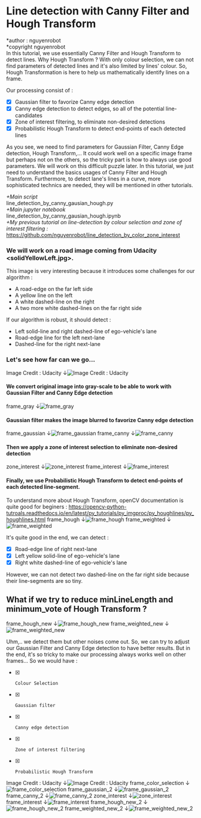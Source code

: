 # Line detection with Canny Filter and Hough Transform
*author : nguyenrobot  
*copyright nguyenrobot  
In this tutorial, we use essentially Canny Filter and Hough Transform to detect lines. Why Hough Transform ? With only colour selection, we can not find parameters of detected lines and it's also limited by lines' colour. So, Hough Transformation is here to help us mathematically identify lines on a frame.

Our processing consist of :
- [x] Gaussian filter to favorize Canny edge detection
- [x] Canny edge detection to detect edges, so all of the potential line-candidates
- [x] Zone of interest filtering, to eliminate non-desired detections
- [x] Probabilistic Hough Transform to detect end-points of each detected lines

As you see, we need to find parameters for Gaussian Filter, Canny Edge detection, Hough Transform,... It could work well on a specific image frame but perhaps not on the others, so the tricky part is how to always use good parameters. We will work on this difficult puzzle later. In this tutorial, we just need to understand the basics usages of Canny Filter and Hough Transform.
Furthermore, to detect lane's lines in a curve, more sophisticated technics are needed, they will be mentioned in other tutorials.

*+Main script*  
line_detection_by_canny_gausian_hough.py  
*+Main jupyter notebook*  
line_detection_by_canny_gausian_hough.ipynb  
*+My previous tutorial on line-detection by colour selection and zone of interest filtering :*
https://github.com/nguyenrobot/line_detection_by_color_zone_interest

### We will work on a road image coming from Udacity <solidYellowLeft.jpg>.
This image is very interesting because it introduces some challenges for our algorithm :
*    A road-edge on the far left side
*    A yellow line on the left
*    A white dashed-line on the right
*    A two more white dashed-lines on the far right side

If our algorithm is robust, it should detect :
*    Left solid-line and right dashed-line of ego-vehicle's lane
*    Road-edge line for the left next-lane
*    Dashed-line for the right next-lane

### Let's see how far can we go...
Image Credit : Udacity &#8595;![Image Credit : Udacity](test_images/solidYellowLeft.jpg)

#### We convert original image into gray-scale to be able to work with Gaussian Filter and Canny Edge detection
frame_gray &#8595;![frame_gray](result_images/frame_gray.png)

#### Gaussian filter makes the image blurred to favorize Canny edge detection
frame_gaussian &#8595;![frame_gaussian](result_images/frame_gaussian.png)
frame_canny &#8595;![frame_canny](result_images/frame_canny.png)

#### Then we apply a zone of interest selection to eliminate non-desired detection
zone_interest &#8595;![zone_interest](result_images/zone_interest.png)
frame_interest &#8595;![frame_interest](result_images/frame_interest.png)

#### Finally, we use Probabilistic Hough Transform to detect end-points of each detected line-segment.

To understand more about Hough Transform, openCV documentation is quite good for beginers :
https://opencv-python-tutroals.readthedocs.io/en/latest/py_tutorials/py_imgproc/py_houghlines/py_houghlines.html
frame_hough &#8595;![frame_hough](result_images/frame_hough.png)
frame_weighted &#8595;![frame_weighted](result_images/frame_weighted.png)

It's quite good in the end, we can detect :  
- [x] Road-edge line of right next-lane
- [x] Left yellow solid-line of ego-vehicle's lane
- [x] Right white dashed-line of ego-vehicle's lane

However, we can not detect two dashed-line on the far right side because their line-segments are so tiny.  
## What if we try to reduce minLineLength and minimum_vote of Hough Transform ?
frame_hough_new &#8595;![frame_hough_new](result_images/frame_hough_new.png)
frame_weighted_new &#8595;![frame_weighted_new](result_images/frame_weighted_new.png)

Uhm,.. we detect them but other noises come out. So, we can try to adjust our Gaussian Filter and Canny Edge detection to have better results. But in the end, it's so tricky to make our processing always works well on other frames...
So we would have :  
- [x]     Colour Selection
- [x]     Gaussian filter  
- [x]     Canny edge detection 
- [x]     Zone of interest filtering  
- [x]     Probabilistic Hough Transform

Image Credit : Udacity &#8595;![Image Credit : Udacity](test_images/solidYellowLeft.jpg)
frame_color_selection &#8595;![frame_color_selection](result_images/frame_color_selection.png)
frame_gaussian_2 &#8595;![frame_gaussian_2](result_images/frame_gaussian_2.png)
frame_canny_2 &#8595;![frame_canny_2](result_images/frame_canny_2.png)
zone_interest &#8595;![zone_interest](result_images/zone_interest.png)
frame_interest &#8595;![frame_interest](result_images/frame_interest.png)
frame_hough_new_2 &#8595;![frame_hough_new_2](result_images/frame_hough_new_2.png)
frame_weighted_new_2 &#8595;![frame_weighted_new_2](result_images/frame_weighted_new_2.png)
